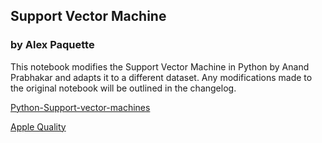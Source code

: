 ## Support Vector Machine
### by Alex Paquette

This notebook modifies the Support Vector Machine in Python by Anand Prabhakar and adapts it to a different dataset. Any modifications made to the original notebook will be outlined in the changelog.

[Python-Support-vector-machines](https://github.com/anandprabhakar0507/Python-Support-vector-machines)

[Apple Quality](https://www.kaggle.com/datasets/nelgiriyewithana/apple-quality)
